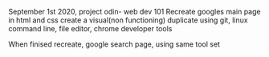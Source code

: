 September 1st 2020, project odin- web dev 101
Recreate googles main page in html and css
create a visual(non functioning) duplicate
using git, linux command line, file editor,
chrome developer tools

When finised recreate, google search page, using same tool set
